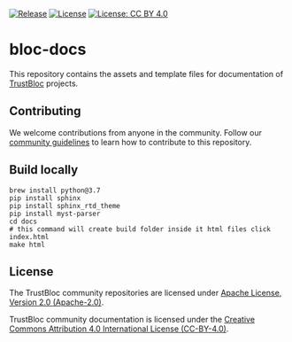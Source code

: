 [![Release](https://img.shields.io/github/release/trustbloc/bloc-docs.svg?style=flat-square)](https://github.com/trustbloc/bloc-docs/releases/latest)
[![License](https://img.shields.io/badge/License-Apache%202.0-blue.svg)](https://raw.githubusercontent.com/trustbloc/bloc-docs/master/LICENSE-APACHE2)
[![License: CC BY 4.0](https://img.shields.io/badge/License-CC%20BY%204.0-lightgrey.svg)](https://raw.githubusercontent.com/trustbloc/bloc-docs/master/LICENSE)

# bloc-docs

This repository contains the assets and template files for documentation of [TrustBloc](https://github.com/trustbloc) projects.

## Contributing

We welcome contributions from anyone in the community. Follow our [community guidelines](https://github.com/trustbloc/community/blob/master/CONTRIBUTING.md) to learn how to contribute to this repository.

## Build locally
```
brew install python@3.7
pip install sphinx
pip install sphinx_rtd_theme
pip install myst-parser
cd docs
# this command will create build folder inside it html files click index.html
make html

```

## License
The TrustBloc community repositories are licensed under [Apache License, Version 2.0 (Apache-2.0)](LICENSE-APACHE2).

TrustBloc community documentation is licensed under the [Creative Commons Attribution 4.0 International License (CC-BY-4.0)](LICENSE).
